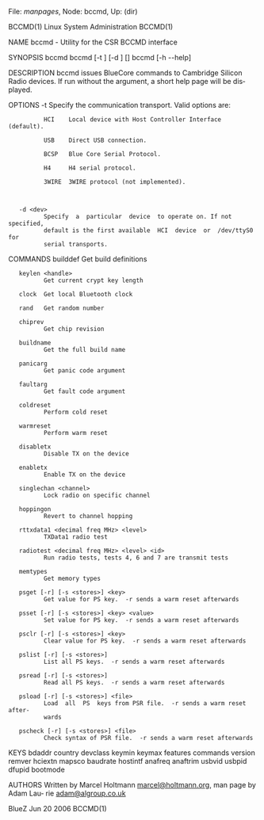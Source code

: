 File: *manpages*,  Node: bccmd,  Up: (dir)

BCCMD(1)                  Linux System Administration                 BCCMD(1)



NAME
       bccmd - Utility for the CSR BCCMD interface

SYNOPSIS
       bccmd
       bccmd [-t <transport>] [-d <device>] <command> [<args>]
       bccmd [-h --help]

DESCRIPTION
       bccmd  issues  BlueCore commands to Cambridge Silicon Radio devices. If
       run without the <command> argument, a short  help  page  will  be  dis‐
       played.

OPTIONS
       -t <transport>
              Specify the communication transport. Valid options are:

              HCI    Local device with Host Controller Interface (default).

              USB    Direct USB connection.

              BCSP   Blue Core Serial Protocol.

              H4     H4 serial protocol.

              3WIRE  3WIRE protocol (not implemented).



       -d <dev>
              Specify  a  particular  device  to operate on. If not specified,
              default is the first available  HCI  device  or  /dev/ttyS0  for
              serial transports.

COMMANDS
       builddef
              Get build definitions

       keylen <handle>
              Get current crypt key length

       clock  Get local Bluetooth clock

       rand   Get random number

       chiprev
              Get chip revision

       buildname
              Get the full build name

       panicarg
              Get panic code argument

       faultarg
              Get fault code argument

       coldreset
              Perform cold reset

       warmreset
              Perform warm reset

       disabletx
              Disable TX on the device

       enabletx
              Enable TX on the device

       singlechan <channel>
              Lock radio on specific channel

       hoppingon
              Revert to channel hopping

       rttxdata1 <decimal freq MHz> <level>
              TXData1 radio test

       radiotest <decimal freq MHz> <level> <id>
              Run radio tests, tests 4, 6 and 7 are transmit tests

       memtypes
              Get memory types

       psget [-r] [-s <stores>] <key>
              Get value for PS key.  -r sends a warm reset afterwards

       psset [-r] [-s <stores>] <key> <value>
              Set value for PS key.  -r sends a warm reset afterwards

       psclr [-r] [-s <stores>] <key>
              Clear value for PS key.  -r sends a warm reset afterwards

       pslist [-r] [-s <stores>]
              List all PS keys.  -r sends a warm reset afterwards

       psread [-r] [-s <stores>]
              Read all PS keys.  -r sends a warm reset afterwards

       psload [-r] [-s <stores>] <file>
              Load  all  PS  keys from PSR file.  -r sends a warm reset after‐
              wards

       pscheck [-r] [-s <stores>] <file>
              Check syntax of PSR file.  -r sends a warm reset afterwards

KEYS
       bdaddr country devclass keymin keymax features commands version  remver
       hciextn  mapsco baudrate hostintf anafreq anaftrim usbvid usbpid dfupid
       bootmode

AUTHORS
       Written by Marcel Holtmann <marcel@holtmann.org>, man page by Adam Lau‐
       rie <adam@algroup.co.uk>

BlueZ                             Jun 20 2006                         BCCMD(1)
